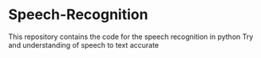 # Speech-Recognition
This repository contains the code for the speech recognition in python
Try and understanding of speech to text accurate
